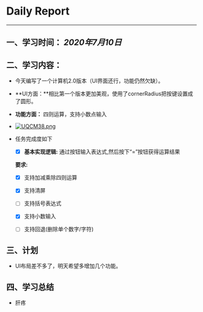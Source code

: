 # Daily Report

--------

## 一、学习时间： *2020年7月10日*

## 二、学习内容：

* 今天编写了一个计算机2.0版本（UI界面还行，功能仍然欠缺）。

* **UI方面：**相比第一个版本更加美观，使用了cornerRadius把按键设置成了圆形。

* **功能方面：** 四则运算，支持小数点输入

* [![UQCM38.png](https://s1.ax1x.com/2020/07/11/UQCM38.png)](https://imgchr.com/i/UQCM38)

* 任务完成度如下

  - [x] **基本实现逻辑:**   通过按钮输入表达式,然后按下“=”按钮获得运算结果

  **要求:**

  - [x] 支持加减乘除四则运算
  - [x] 支持清屏

  - [ ] 支持括号表达式
  - [x] 支持小数输入 
  - [ ] 支持回退(删除单个数字/字符)



## 三、计划

* UI布局差不多了，明天希望多增加几个功能。




## 四、学习总结

* 肝疼

